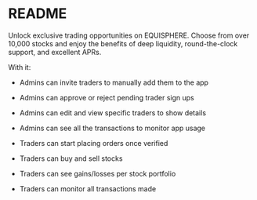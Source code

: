 # README

Unlock exclusive trading opportunities on EQUISPHERE. Choose from over 10,000 stocks and enjoy the benefits of deep liquidity, round-the-clock support, and excellent APRs.

With it:

* Admins can invite traders to manually add them to the app

* Admins can approve or reject pending trader sign ups

* Admins can edit and view specific traders to show details

* Admins can see all the transactions to monitor app usage

* Traders can start placing orders once verified

* Traders can buy and sell stocks

* Traders can see gains/losses per stock portfolio

* Traders can monitor all transactions made
